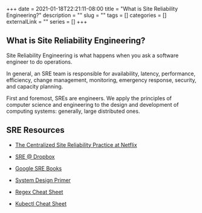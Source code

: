 +++
date = 2021-01-18T22:21:11-08:00
title = "What is Site Reliability Engineering?"
description = ""
slug = ""
tags = []
categories = []
externalLink = ""
series = []
+++

## What is Site Reliability Engineering?

Site Reliability Engineering is what happens when you ask a software engineer to do operations.

In general, an SRE team is responsible for availability, latency, performance, efficiency, change management, monitoring, emergency response, security, and capacity planning.

First and foremost, SREs are engineers. We apply the principles of computer science and engineering to the design and development of computing systems: generally, large distributed ones.

## SRE Resources

- [The Centralized Site Reliability Practice at Netflix](https://netflixtechblog.com/keeping-customers-streaming-the-centralized-site-reliability-practice-at-netflix-205cc37aa9fb)

- [SRE @ Dropbox](https://tammybutow.medium.com/graduating-from-bootcamp-and-interested-in-becoming-a-site-reliability-engineer-b69a38ce858b)

- [Google SRE Books](https://sre.google/books/)

- [System Design Primer](https://github.com/donnemartin/system-design-primer)

- [Regex Cheat Sheet](https://www.geeksforgeeks.org/python-regex-cheat-sheet/)

- [Kubectl Cheat Sheet](https://kubernetes.io/docs/reference/kubectl/cheatsheet/)
